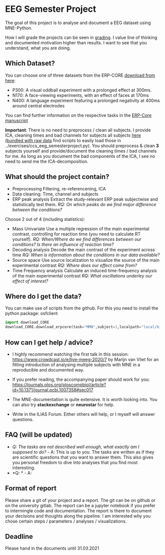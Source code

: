 # EEG Semester Project

The goal of this project is to analyse and document a EEG dataset using MNE-Python.

How I will grade the projects can be seen in [grading](grading.md). I value line of thinking and documented motivation higher than results. I want to see that you understand, what you are doing.

## Which Dataset?
You can choose one of three datasets from the ERP-CORE [download from here]( https://figshare.com/s/5dcdc5388d4b3f37296d):

- P300: A visual oddball experiment with a prolonged effect at 300ms.
- N170: A face-viewing experiments, with an effect of faces at 170ms
- N400: A language experiment featuring a prolonged negativity at 400ms around central electrodes

You can find further information on the respective tasks in the [ERP-Core manuscript](https://doi.org/10.1016/j.neuroimage.2020.117465)

**Important**: There is no need to preprocess / clean all subjects. I provide ICA, cleaning times and bad channels for subjects all subjects [here (bundled with raw data]( https://figshare.com/s/5dcdc5388d4b3f37296d) find scripts to easily load those in ../exercises/ccs_eeg_semesterproject.py). You should preprocess & clean **3** subjects yourself and provide/document the cleaning times / bad channels for me. As long as you document the bad components of the ICA, I see no need to send me the ICA-decomposition.

## What should the project contain?
- Preprocessing
        Filtering, re-referencening, ICA
- Data cleaning:
        Time, channel and subjects
- ERP peak analysis
        Extract the study-relevant ERP peak subjectwise and statistically test them. *RQ: On which peaks do we find major difference between the conditions?*

Choose 2 out of 4 (including statistics):
- Mass Univariate
        Use a multiple regression of the main experimental contrast, controlling for reaction time (you need to calculate RT yourself). *RQ: When/Where do we find differences between our conditions? Is there an influence of reaction time?*
- Decoding analysis
        Decode the main contrast of the experiment across time *RQ: When is information about the conditions in our data available?*
- Source space
        Use source localization to visualize the source of the main experimental contrast *RQ: Where does our effect come from?*
- Time Frequency analysis
        Calculate an induced time-frequency analysis of the main experimental contrast *RQ: What oscillations underley our effect of interest?*


## Where do I get the data?
You can make use of scripts from the github.
For this you need to install the python package: osfclient
```python
import download_CORE
download_CORE.download_erpcore(task="MMN",subject=1,localpath="local/bids/")
```

## How can I get help / advice?
- I highly recommend watching the first talk in this session: https://www.crowdcast.io/e/live-meeg-2020/7 by Marijn van Vliet for an fitting introduction of analysing multiple subjects with MNE in a reproducible and documented way.
- If you prefer reading, the accompanying paper should work for you: https://journals.plos.org/ploscompbiol/article?id=10.1371/journal.pcbi.1007358#sec017

- The MNE-documentation is quite extensive. It is worth looking into. You can also try **stackexchange** or **neurostar** for help.
- Write in the ILIAS Forum. Either others will help, or I myself will answer questions.

## FAQ (will be updated)
- *Q: The tasks are not described well enough, what exactly am I supposed to do?* - A: This is up to you. The tasks are written as if they are scientific questions that you want to answer them. This also gives you personal freedom to dive into analyses that you find most interesting.
- *Q: * - A:

## Format of report
Please share a git of your project and a report. The git can be on github or on the university gitlab. The report can be a jupyter notebook if you prefer to intermingle code and documentation. The report is there to document your decisions and thoughts along the pipeline. I am interested why you chose certain steps / parameters / analyses / visualizations.

## Deadline
Please hand in the documents until 31.03.2021
